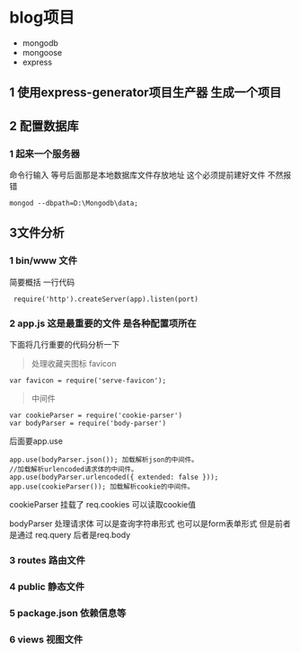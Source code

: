 # blog项目
* mongodb
* mongoose
* express

## 1 使用express-generator项目生产器 生成一个项目



## 2 配置数据库

### 1 起来一个服务器

命令行输入  等号后面那是本地数据库文件存放地址 这个必须提前建好文件 不然报错

```
mongod --dbpath=D:\Mongodb\data;
```

## 3文件分析
### 1 bin/www 文件

简要概括 一行代码
```
 require('http').createServer(app).listen(port)
```
### 2  app.js  这是最重要的文件 是各种配置项所在

下面将几行重要的代码分析一下

>处理收藏夹图标 favicon

```
var favicon = require('serve-favicon');

```

> 中间件

```
var cookieParser = require('cookie-parser')
var bodyParser = require('body-parser')

```
后面要app.use
```
app.use(bodyParser.json()); 加载解析json的中间件。
//加载解析urlencoded请求体的中间件。
app.use(bodyParser.urlencoded({ extended: false }));
app.use(cookieParser()); 加载解析cookie的中间件。
```

cookieParser  挂载了 req.cookies   可以读取cookie值

bodyParser 处理请求体  可以是查询字符串形式 也可以是form表单形式
但是前者是通过 req.query  后者是req.body




### 3 routes 路由文件
### 4 public 静态文件
### 5 package.json  依赖信息等
### 6 views 视图文件




